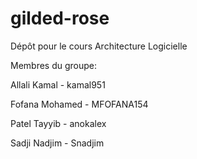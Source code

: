 # gilded-rose
Dépôt pour le cours Architecture Logicielle

Membres du groupe:

 Allali Kamal - kamal951
 
 Fofana Mohamed - MFOFANA154
  
 Patel Tayyib - anokalex
 
 Sadji Nadjim - Snadjim
  
